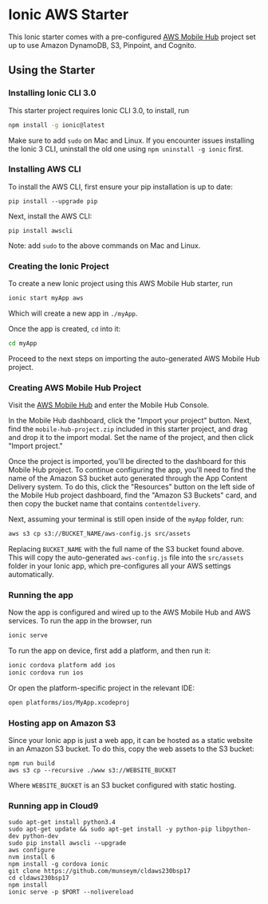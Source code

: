 # Ionic AWS Starter

This Ionic starter comes with a pre-configured [AWS Mobile Hub](https://aws.amazon.com/mobile/) project set up to use Amazon DynamoDB, S3, Pinpoint, and Cognito.

## Using the Starter

### Installing Ionic CLI 3.0

This starter project requires Ionic CLI 3.0, to install, run

```bash
npm install -g ionic@latest
```

Make sure to add `sudo` on Mac and Linux. If you encounter issues installing the Ionic 3 CLI, uninstall the old one using `npm uninstall -g ionic` first.

### Installing AWS CLI

To install the AWS CLI, first ensure your pip installation is up to date:

```
pip install --upgrade pip
```

Next, install the AWS CLI:

```
pip install awscli
```

Note: add `sudo` to the above commands on Mac and Linux.

### Creating the Ionic Project

To create a new Ionic project using this AWS Mobile Hub starter, run

```bash
ionic start myApp aws
```

Which will create a new app in `./myApp`.

Once the app is created, `cd` into it:

```bash
cd myApp
```

Proceed to the next steps on importing the auto-generated AWS Mobile Hub project.

### Creating AWS Mobile Hub Project

Visit the [AWS Mobile Hub](https://aws.amazon.com/mobile/) and enter the Mobile Hub Console.

In the Mobile Hub dashboard, click the "Import your project" button. Next, find the `mobile-hub-project.zip` included
in this starter project, and drag and drop it to the import modal. Set the name of the project, and then click "Import project."

Once the project is imported, you'll be directed to the dashboard for this Mobile Hub project. To continue configuring the app, you'll need to find the name of the Amazon S3 bucket auto generated through the App Content Delivery system. To do this, click the "Resources" button on the left side of the Mobile Hub project dashboard, find the "Amazon S3 Buckets" card, and then copy the bucket name that contains `contentdelivery`.

Next, assuming your terminal is still open inside of the `myApp` folder, run:

```bash
aws s3 cp s3://BUCKET_NAME/aws-config.js src/assets
```

Replacing `BUCKET_NAME` with the full name of the S3 bucket found above. This will copy the auto-generated `aws-config.js` file into the `src/assets` folder in your Ionic app, which pre-configures all your AWS settings automatically.

### Running the app

Now the app is configured and wired up to the AWS Mobile Hub and AWS services. To run the app in the browser, run

```bash
ionic serve
```

To run the app on device, first add a platform, and then run it:

```bash
ionic cordova platform add ios
ionic cordova run ios
```

Or open the platform-specific project in the relevant IDE:

```bash
open platforms/ios/MyApp.xcodeproj
```

### Hosting app on Amazon S3

Since your Ionic app is just a web app, it can be hosted as a static website in an Amazon S3 bucket. To do this, copy the web assets to the S3 bucket:

```
npm run build
aws s3 cp --recursive ./www s3://WEBSITE_BUCKET
```

Where `WEBSITE_BUCKET` is an S3 bucket configured with static hosting.

### Running app in Cloud9
```
sudo apt-get install python3.4
sudo apt-get update && sudo apt-get install -y python-pip libpython-dev python-dev
sudo pip install awscli --upgrade
aws configure
nvm install 6
npm install -g cordova ionic
git clone https://github.com/munseym/cldaws230bsp17
cd cldaws230bsp17
npm install
ionic serve -p $PORT --nolivereload
```